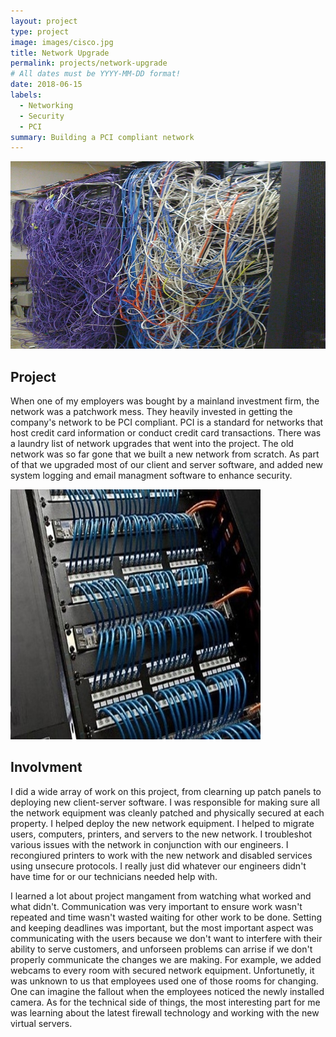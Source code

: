 ```yaml
---
layout: project
type: project
image: images/cisco.jpg
title: Network Upgrade
permalink: projects/network-upgrade
# All dates must be YYYY-MM-DD format!
date: 2018-06-15
labels:
  - Networking
  - Security
  - PCI
summary: Building a PCI compliant network
---
```


<img class="ui image" src="../images/ratnest.jpg" width="600" height="300">

## Project

When one of my employers was bought by a mainland investment firm, the network was a patchwork mess. They heavily invested in getting the company's network to be PCI compliant. PCI is a standard for networks that host credit card information or conduct credit card transactions.  There was a laundry list of network upgrades that went into the project.  The old network was so far gone that we built a new network from scratch.  As part of that we upgraded most of our client and server software, and added new system logging and email managment software to enhance security.

<img class="ui image" src="../images/cleanpatch.jpg" width="400" height="400">

## Involvment
I did a wide array of work on this project, from clearning up patch panels to deploying new client-server software.  I was responsible for making sure all the network equipment was cleanly patched and physically secured at each property.  I helped deploy the new network equipment. I helped to migrate users, computers, printers, and servers to the new network.  I troubleshot various issues with the network in conjunction with our engineers.  I recongiured printers to work with the new network and disabled services using unsecure protocols.  I really just did whatever our engineers didn't have time for or our technicians needed help with.

I learned a lot about project mangament from watching what worked and what didn't.  Communication was very important to ensure work wasn't repeated and time wasn't wasted waiting for other work to be done.  Setting and keeping deadlines was important, but the most important aspect was communicating with the users because we don't want to interfere with their ability to serve customers, and unforseen problems can arrise if we don't properly communicate the changes we are making.  For example, we added webcams to every room with secured network equipment. Unfortunetly, it was unknown to us that employees used one of those rooms for changing. One can imagine the fallout when the employees noticed the newly installed camera.  As for the technical side of things, the most interesting part for me was learning about the latest firewall technology and working with the new virtual servers.


